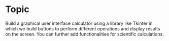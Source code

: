 # Topic
Build a graphical user interface calculator using a library like Tkinter in which we build buttons
to perform different operations and display results on the screen.
You can further add functionalities for scientific calculations.
